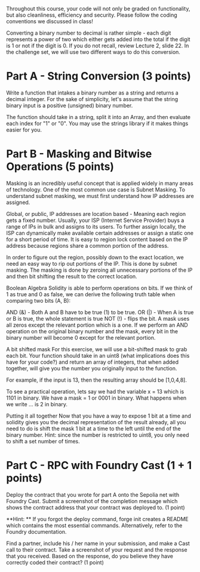 Throughout this course, your code will not only be graded on functionality, but also cleanliness, efficiency and security. Please follow the coding conventions we discussed in class!

Converting a binary number to decimal is rather simple - each digit represents a power of two which either gets added into the total if the digit is 1 or not if the digit is 0. If you do not recall, review Lecture 2, slide 22. In the challenge set, we will use two different ways to do this conversion.

# Part A - String Conversion (3 points)
Write a function that intakes a binary number as a string and returns a decimal integer. For the sake of simplicity, let's assume that the string binary input is a positive (unsigned) binary number.

The function should take in a string, split it into an Array, and then evaluate each index for "1" or "0". You may use the strings library if it makes things easier for you.

# Part B - Masking and Bitwise Operations (5 points)
Masking is an incredibly useful concept that is applied widely in many areas of technology. One of the most common use case is Subnet Masking. To understand subnet masking, we must first understand how IP addresses are assigned.

Global, or public, IP addresses are location based - Meaning each region gets a fixed number. Usually, your ISP (Internet Service Provider) buys a range of IPs in bulk and assigns to its users. To further assign locally, the ISP can dynamically make available certain addresses or assign a static one for a short period of time. It is easy to region lock content based on the IP address because regions share a common portion of the address.

In order to figure out the region, possibly down to the exact location, we need an easy way to rip out portions of the IP. This is done by subnet masking. The masking is done by zeroing all unnecessary portions of the IP and then bit shifting the result to the correct location.

Boolean Algebra
Solidity is able to perform operations on bits. If we think of 1 as true and 0 as false, we can derive the following truth table when comparing two bits (A, B):

AND (&) - Both A and B have to be true (1) to be true.
OR (|) - When A is true or B is true, the whole statement is true
NOT (!) - flips the bit.
A mask uses all zeros except the relevant portion which is a one. If we perform an AND operation on the original binary number and the mask, every bit in the binary number will become 0 except for the relevant portion.

A bit shifted mask
For this exercise, we will use a bit-shifted mask to grab each bit. Your function should take in an uint8 (what implications does this have for your code?) and return an array of integers, that when added together, will give you the number you originally input to the function.

For example, if the input is 13, then the resulting array should be [1,0,4,8].

To see a practical operation, lets say we had the variable x = 13 which is 1101 in binary. We have a mask = 1 or 0001 in binary. What happens when we write ... is 2 in binary.

Putting it all together
Now that you have a way to expose 1 bit at a time and solidity gives you the decimal representation of the result already, all you need to do is shift the mask 1 bit at a time to the left until the end of the binary number. Hint: since the number is restricted to uint8, you only need to shift a set number of times.

# Part C - RPC with Foundry Cast (1 + 1 points)
Deploy the contract that you wrote for part A onto the Sepolia net with Foundry Cast. Submit a screenshot of the completion message which shows the contract address that your contract was deployed to. (1 point)

**Hint: ** If you forgot the deploy command, forge init creates a README which contains the most essential commands. Alternatively, refer to the Foundry documentation.

Find a partner, include his / her name in your submission, and make a Cast call to their contract. Take a screenshot of your request and the response that you received. Based on the response, do you believe they have correctly coded their contract? (1 point)
